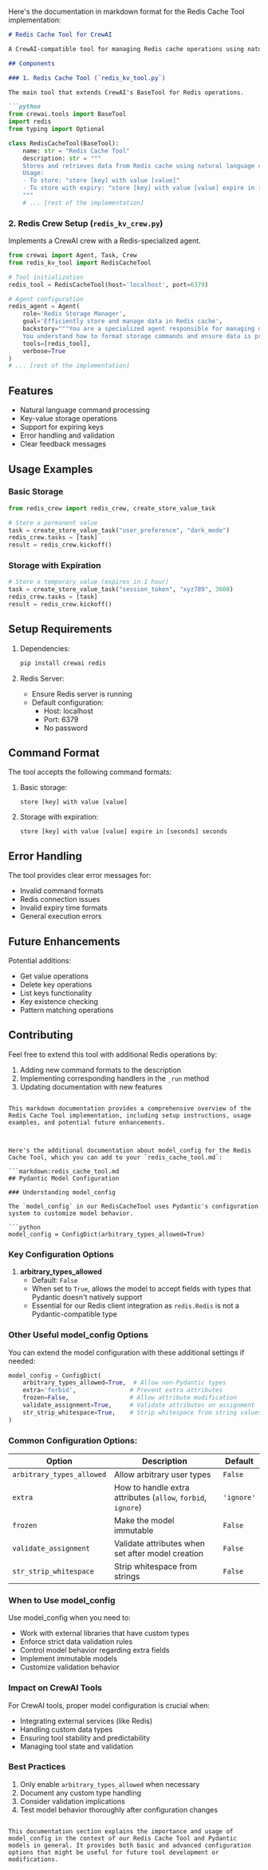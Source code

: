 

Here's the documentation in markdown format for the Redis Cache Tool implementation:

```markdown:redis_cache_tool.md
# Redis Cache Tool for CrewAI

A CrewAI-compatible tool for managing Redis cache operations using natural language commands.

## Components

### 1. Redis Cache Tool (`redis_kv_tool.py`)

The main tool that extends CrewAI's BaseTool for Redis operations.

```python
from crewai.tools import BaseTool
import redis
from typing import Optional

class RedisCacheTool(BaseTool):
    name: str = "Redis Cache Tool"
    description: str = """
    Stores and retrieves data from Redis cache using natural language commands.
    Usage:
    - To store: "store [key] with value [value]"
    - To store with expiry: "store [key] with value [value] expire in [seconds] seconds"
    """
    # ... [rest of the implementation]
```

### 2. Redis Crew Setup (`redis_kv_crew.py`)

Implements a CrewAI crew with a Redis-specialized agent.

```python
from crewai import Agent, Task, Crew
from redis_kv_tool import RedisCacheTool

# Tool initialization
redis_tool = RedisCacheTool(host='localhost', port=6379)

# Agent configuration
redis_agent = Agent(
    role='Redis Storage Manager',
    goal='Efficiently store and manage data in Redis cache',
    backstory="""You are a specialized agent responsible for managing data storage in Redis.
    You understand how to format storage commands and ensure data is properly cached.""",
    tools=[redis_tool],
    verbose=True
)
# ... [rest of the implementation]
```

## Features

- Natural language command processing
- Key-value storage operations
- Support for expiring keys
- Error handling and validation
- Clear feedback messages

## Usage Examples

### Basic Storage

```python
from redis_crew import redis_crew, create_store_value_task

# Store a permanent value
task = create_store_value_task("user_preference", "dark_mode")
redis_crew.tasks = [task]
result = redis_crew.kickoff()
```

### Storage with Expiration

```python
# Store a temporary value (expires in 1 hour)
task = create_store_value_task("session_token", "xyz789", 3600)
redis_crew.tasks = [task]
result = redis_crew.kickoff()
```

## Setup Requirements

1. Dependencies:
   ```bash
   pip install crewai redis
   ```

2. Redis Server:
   - Ensure Redis server is running
   - Default configuration:
     - Host: localhost
     - Port: 6379
     - No password

## Command Format

The tool accepts the following command formats:

1. Basic storage:
   ```
   store [key] with value [value]
   ```

2. Storage with expiration:
   ```
   store [key] with value [value] expire in [seconds] seconds
   ```

## Error Handling

The tool provides clear error messages for:
- Invalid command formats
- Redis connection issues
- Invalid expiry time formats
- General execution errors

## Future Enhancements

Potential additions:
- Get value operations
- Delete key operations
- List keys functionality
- Key existence checking
- Pattern matching operations

## Contributing

Feel free to extend this tool with additional Redis operations by:
1. Adding new command formats to the description
2. Implementing corresponding handlers in the `_run` method
3. Updating documentation with new features
```

This markdown documentation provides a comprehensive overview of the Redis Cache Tool implementation, including setup instructions, usage examples, and potential future enhancements. 



Here's the additional documentation about model_config for the Redis Cache Tool, which you can add to your `redis_cache_tool.md`:

```markdown:redis_cache_tool.md
## Pydantic Model Configuration

### Understanding model_config

The `model_config` in our RedisCacheTool uses Pydantic's configuration system to customize model behavior. 

```python
model_config = ConfigDict(arbitrary_types_allowed=True)
```

### Key Configuration Options

1. **arbitrary_types_allowed**
   - Default: `False`
   - When set to `True`, allows the model to accept fields with types that Pydantic doesn't natively support
   - Essential for our Redis client integration as `redis.Redis` is not a Pydantic-compatible type

### Other Useful model_config Options

You can extend the model configuration with these additional settings if needed:

```python
model_config = ConfigDict(
    arbitrary_types_allowed=True,  # Allow non-Pydantic types
    extra='forbid',               # Prevent extra attributes
    frozen=False,                 # Allow attribute modification
    validate_assignment=True,     # Validate attributes on assignment
    str_strip_whitespace=True,    # Strip whitespace from string values
)
```

### Common Configuration Options:

| Option | Description | Default |
|--------|-------------|---------|
| `arbitrary_types_allowed` | Allow arbitrary user types | `False` |
| `extra` | How to handle extra attributes (`allow`, `forbid`, `ignore`) | `'ignore'` |
| `frozen` | Make the model immutable | `False` |
| `validate_assignment` | Validate attributes when set after model creation | `False` |
| `str_strip_whitespace` | Strip whitespace from strings | `False` |

### When to Use model_config

Use model_config when you need to:
- Work with external libraries that have custom types
- Enforce strict data validation rules
- Control model behavior regarding extra fields
- Implement immutable models
- Customize validation behavior

### Impact on CrewAI Tools

For CrewAI tools, proper model configuration is crucial when:
- Integrating external services (like Redis)
- Handling custom data types
- Ensuring tool stability and predictability
- Managing tool state and validation

### Best Practices

1. Only enable `arbitrary_types_allowed` when necessary
2. Document any custom type handling
3. Consider validation implications
4. Test model behavior thoroughly after configuration changes
```

This documentation section explains the importance and usage of model_config in the context of our Redis Cache Tool and Pydantic models in general. It provides both basic and advanced configuration options that might be useful for future tool development or modifications.

